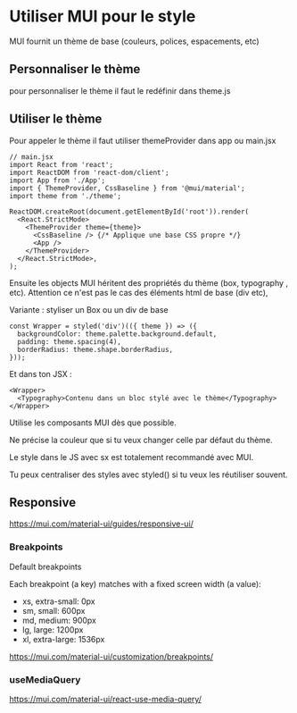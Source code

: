 # Utiliser MUI pour le style

MUI fournit un thème de base (couleurs, polices, espacements, etc)

## Personnaliser le thème

pour personnaliser le thème il faut le redéfinir dans theme.js

## Utiliser le thème

Pour appeler le thème il faut utiliser themeProvider dans app ou main.jsx

```
// main.jsx
import React from 'react';
import ReactDOM from 'react-dom/client';
import App from './App';
import { ThemeProvider, CssBaseline } from '@mui/material';
import theme from './theme';

ReactDOM.createRoot(document.getElementById('root')).render(
  <React.StrictMode>
    <ThemeProvider theme={theme}>
      <CssBaseline /> {/* Applique une base CSS propre */}
      <App />
    </ThemeProvider>
  </React.StrictMode>,
);
```

Ensuite les objects MUI héritent des propriétés du thème (box, typography , etc). Attention ce n'est pas le cas des éléments html de base (div etc),

Variante : styliser un Box ou un div de base

```
const Wrapper = styled('div')(({ theme }) => ({
  backgroundColor: theme.palette.background.default,
  padding: theme.spacing(4),
  borderRadius: theme.shape.borderRadius,
}));
```

Et dans ton JSX :

```
<Wrapper>
  <Typography>Contenu dans un bloc stylé avec le thème</Typography>
</Wrapper>
```

Utilise les composants MUI dès que possible.

Ne précise la couleur que si tu veux changer celle par défaut du thème.

Le style dans le JS avec sx est totalement recommandé avec MUI.

Tu peux centraliser des styles avec styled() si tu veux les réutiliser souvent.

## Responsive

https://mui.com/material-ui/guides/responsive-ui/

### Breakpoints

Default breakpoints

Each breakpoint (a key) matches with a fixed screen width (a value):

- xs, extra-small: 0px
- sm, small: 600px
- md, medium: 900px
- lg, large: 1200px
- xl, extra-large: 1536px

https://mui.com/material-ui/customization/breakpoints/

### useMediaQuery

https://mui.com/material-ui/react-use-media-query/
